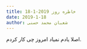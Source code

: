 ```yaml
---
title: خاطره روز 2019-1-18
date: 2019-1-18
author: شعبان محمد حسنی
---
```


اصلا یادم نمیاد امروز چی کار کردم.